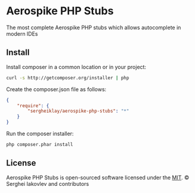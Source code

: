 # Aerospike PHP Stubs

The most complete Aerospike PHP stubs which allows autocomplete in modern IDEs

## Install

Install composer in a common location or in your project:

```bash
curl -s http://getcomposer.org/installer | php
``` 

Create the composer.json file as follows:

```json
{
    "require": {
        "sergheiklay/aerospike-php-stubs": "*"
    }
}
```

Run the composer installer:

```bash
php composer.phar install
```

## License

Aerospike PHP Stubs is open-sourced software licensed under the [MIT](LICENSE).
© Serghei Iakovlev and contributors
